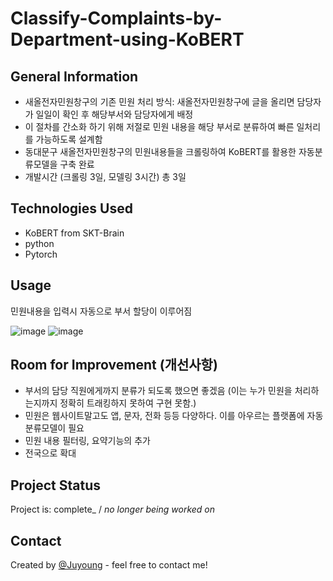 # Classify-Complaints-by-Department-using-KoBERT

## General Information
- 새올전자민원창구의 기존 민원 처리 방식:  새올전자민원창구에 글을 올리면 담당자가 일일이 확인 후 해당부서와 담당자에게 배정
- 이 절차를 간소화 하기 위해 저절로 민원 내용을 해당 부서로 분류하여 빠른 일처리를 가능하도록 설계함
- 동대문구 새올전자민원창구의 민원내용들을 크롤링하여 KoBERT를 활용한 자동분류모델을 구축 완료
- 개발시간 (크롤링 3일, 모델링 3시간) 총 3일

## Technologies Used
- KoBERT from SKT-Brain
- python
- Pytorch


## Usage

민원내용을 입력시 자동으로 부서 할당이 이루어짐

![image](https://user-images.githubusercontent.com/113409289/196018498-2d2fc29c-1718-4729-9f6c-ab0dab5eefe2.png)
![image](https://user-images.githubusercontent.com/113409289/196018495-093b0c9c-e65e-4d37-a176-f698991c34cc.png)



## Room for Improvement (개선사항)
- 부서의 담당 직원에게까지 분류가 되도록 했으면 좋겠음 (이는 누가 민원을 처리하는지까지 정확히 트래킹하지 못하여 구현 못함.)
- 민원은 웹사이트말고도 앱, 문자, 전화 등등 다양하다. 이를 아우르는 플랫폼에 자동분류모델이 필요
- 민원 내용 필터링, 요약기능의 추가
- 전국으로 확대



## Project Status
Project is: complete_ / _no longer being worked on_ 


## Contact
Created by [@Juyoung](summercheriy@gmail.com) - feel free to contact me!


<!-- Optional -->
<!-- ## License -->
<!-- This project is open source and available under the [... License](). -->

<!-- You don't have to include all sections - just the one's relevant to your project -->
